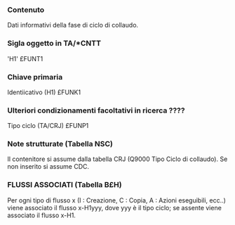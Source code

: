 ### Contenuto
 Dati informativi della fase di ciclo di collaudo.

### Sigla oggetto in TA/*CNTT
 'H1'                               £FUNT1

### Chiave primaria
 Identiicativo            (H1)      £FUNK1

### Ulteriori condizionamenti facoltativi in ricerca   ????
 Tipo ciclo               (TA/CRJ)  £FUNP1

### Note strutturate (Tabella NSC)
 Il contenitore si assume dalla tabella CRJ (Q9000 Tipo Ciclo di collaudo). Se non inserito si  assume CDC.

### FLUSSI ASSOCIATI (Tabella B£H)
 Per ogni tipo di flusso x (I : Creazione, C : Copia, A : Azioni eseguibili, ecc..) viene associato il  flusso x-H1yyy, dove yyy  è il tipo ciclo; se assente viene associato il flusso x-H1.
